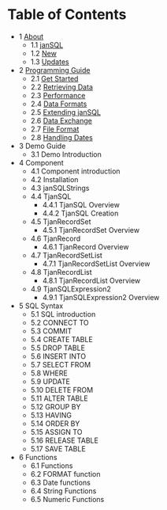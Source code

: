 # Table of Contents

* 1 [About](about.md)
  * 1.1 [janSQL](about.md#11-jansql)
  * 1.2 [New](about.md#12-new)
  * 1.3 [Updates](about.md#13-updates)
* 2 [Programming Guide](programming.md)
  * 2.1 [Get Started](programming.md#21-get-started)
  * 2.2 [Retrieving Data](programming.md#22-retrieving-data)
  * 2.3 [Performance](programming.md#23-performance)
  * 2.4 [Data Formats](programming.md#24-data-formats)
  * 2.5 [Extending janSQL](programming.md#25-extending-jansql)
  * 2.6 [Data Exchange](programming.md#26-data-exchange)
  * 2.7 [File Format](programming.md#27-file-format)
  * 2.8 [Handling Dates](programming.md#28-handling-dates)
* 3 Demo Guide
  * 3.1 Demo Introduction
* 4 Component
  * 4.1 Component introduction
  * 4.2 Installation
  * 4.3 janSQLStrings
  * 4.4 TjanSQL
    * 4.4.1 TjanSQL Overview
    * 4.4.2 TjanSQL Creation
  * 4.5 TjanRecordSet
    * 4.5.1 TjanRecordSet Overview
  * 4.6 TjanRecord
    * 4.6.1 TjanRecord Overview
  * 4.7 TjanRecordSetList
    * 4.7.1 TjanRecordSetList Overview
  * 4.8 TjanRecordList
    * 4.8.1 TjanRecordList Overview
  * 4.9 TjanSQLExpression2
    * 4.9.1 TjanSQLExpression2 Overview
* 5 SQL Syntax
  * 5.1 SQL introduction
  * 5.2 CONNECT TO
  * 5.3 COMMIT
  * 5.4 CREATE TABLE
  * 5.5 DROP TABLE
  * 5.6 INSERT INTO
  * 5.7 SELECT FROM
  * 5.8 WHERE
  * 5.9 UPDATE
  * 5.10 DELETE FROM
  * 5.11 ALTER TABLE
  * 5.12 GROUP BY
  * 5.13 HAVING
  * 5.14 ORDER BY
  * 5.15 ASSIGN TO
  * 5.16 RELEASE TABLE
  * 5.17 SAVE TABLE
* 6 Functions
  * 6.1 Functions
  * 6.2 FORMAT function
  * 6.3 Date functions
  * 6.4 String Functions
  * 6.5 Numeric Functions
